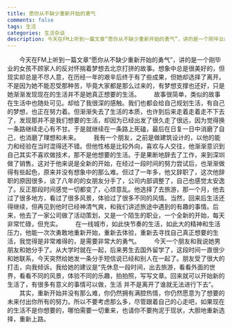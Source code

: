 ```yaml
---
title: 愿你从不缺少重新开始的勇气
comments: false
tags: 生活
categories: 生活杂谈
description: 今天在FM上听到一篇文章“愿你从不缺少重新开始的勇气”，讲的是一个刚毕业的女孩不顾家人的反对怀揣着梦想去北京打拼的故事，深有感触。
---
```

　　今天在FM上听到一篇文章“愿你从不缺少重新开始的勇气”，讲的是一个刚毕业的女孩不顾家人的反对怀揣着梦想去北京打拼的故事。想象中总是很美好的，但现实却总是不尽人意，在历经一年的艰辛后终于有了些成果，但她却选择了离开。不是因为她不能忍受那种苦，毕竟大家都是那么过来的，有梦想支撑也还好，只是她渐渐发现现在的生活并不是她真正想要的生活。
　　故事很简单，类似的故事在生活中也随处可见。却给了我很深的感触。我们也都会给自己规划生活，有自己的梦想，也正在努力着。但渐渐失去了生活的本质，也许到后来走着走着走不下去了，发现那并不是我们想要的生活，却因为已经出发了很久走了很远，因为觉得换一条路继续走心有不甘。于是就继续在一条路上死磕，最后在日复一日中消磨了自己，也消磨了理想和未来。
　　我有一个朋友，之前是做建筑设计的，以他的能力和经验在当时混得还不错。但他性格是比较外向，喜欢与人交往，他渐渐意识到自己其实不喜欢做技术，那不是他想要的生活。于是果断地辞去了工作，来到深圳做了销售。这对于他来说是全新的开始，在经过一段时间的努力尝试后，也渐渐做得有些起色，原来并没有想象中的那么难。但过了一年多，他又辞职了，这次他辞职的原因很多，谈了八年的的女朋友分手了，公司内部调整了，自己也感觉太安逸了。反正那段时间感觉一切都变了，心烦意乱。他选择了去旅游，那一个月，他去过了很多地方，看过了很多风景，体验过了很多不同的风情。当然，回来后生活还得继续，但再见到他时已经神清气爽，和我们讲述旅途中遇到的有趣的事情。后来，他去了一家公司做了活动策划，又是一个陌生的职业，一个全新的开始，每天非常忙碌，但充实。
　　在一线城市，如此快节奏的生活，如此大的精神和生活压力，他能一次次勇敢地重新开始，重新去体验，重新去寻找自己真正想要的生活，我觉得是非常难得的，是需要非常大的勇气。
　　今天一个朋友和我说她男朋友和她分手了。从大学时就在一起，后来男生去国外留学了，这段时间一直很少和她联系，今天突然给她发一条分手短信说已经和别人在一起了。朋友受了很大的打击，向我倾诉。我给她的建议是“先休息一段时间，出去旅游，看看外面的世界，看看不同的风景，体验不同的乐趣，拍拍照，写写文章。回来就可以开始新的生活了，有很多有意义的事情可以做，生活 并不是离开了谁就无法进行下去”。
　　其实，重新开始并没有那么难，你仍然拥有满腔热情，你仍然愿意为了想要的未来付出你所有的努力。所以不要考虑那么多，尽管跟着自己的心走吧，如果现在的生活不是你想要的，哪怕需要一切重来，也请你不要拘泥于现状，大胆地重新选择，重新上路。